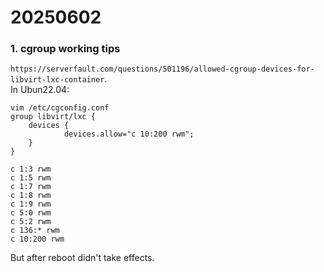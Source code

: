 # 20250602
### 1. cgroup working tips
`https://serverfault.com/questions/501196/allowed-cgroup-devices-for-libvirt-lxc-container`.     
In Ubun22.04:     

```
vim /etc/cgconfig.conf
group libvirt/lxc {
    devices {
            devices.allow="c 10:200 rwm";
    }
}

c 1:3 rwm
c 1:5 rwm
c 1:7 rwm
c 1:8 rwm
c 1:9 rwm
c 5:0 rwm
c 5:2 rwm
c 136:* rwm
c 10:200 rwm
```
But after reboot didn't take effects.   
